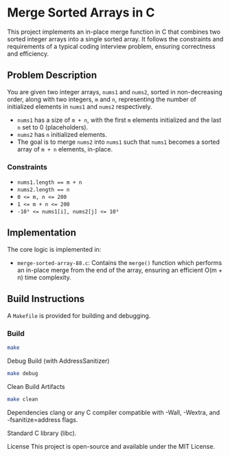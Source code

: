 # Merge Sorted Arrays in C

This project implements an in-place merge function in C that combines two sorted integer arrays into a single sorted array. It follows the constraints and requirements of a typical coding interview problem, ensuring correctness and efficiency.

## Problem Description

You are given two integer arrays, `nums1` and `nums2`, sorted in non-decreasing order, along with two integers, `m` and `n`, representing the number of initialized elements in `nums1` and `nums2` respectively.

- `nums1` has a size of `m + n`, with the first `m` elements initialized and the last `n` set to 0 (placeholders).
- `nums2` has `n` initialized elements.
- The goal is to merge `nums2` into `nums1` such that `nums1` becomes a sorted array of `m + n` elements, in-place.

### Constraints

- `nums1.length == m + n`
- `nums2.length == n`
- `0 <= m, n <= 200`
- `1 <= m + n <= 200`
- `-10⁹ <= nums1[i], nums2[j] <= 10⁹`

## Implementation

The core logic is implemented in:

- `merge-sorted-array-88.c`: Contains the `merge()` function which performs an in-place merge from the end of the array, ensuring an efficient O(m + n) time complexity.

## Build Instructions

A `Makefile` is provided for building and debugging.

### Build

```bash
make
```
Debug Build (with AddressSanitizer)
```bash
make debug
```
Clean Build Artifacts
```bash
make clean
```
Dependencies
clang or any C compiler compatible with -Wall, -Wextra, and -fsanitize=address flags.

Standard C library (libc).

License
This project is open-source and available under the MIT License.
